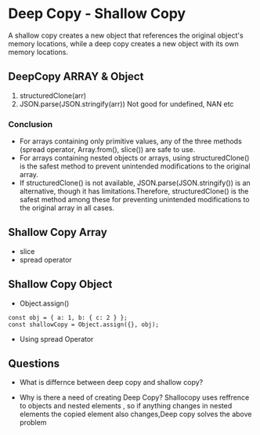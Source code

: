 # Deep Copy - Shallow Copy



A shallow copy creates a new object that references the original object's memory locations, while a deep copy creates a new object with its own memory locations. 

## DeepCopy ARRAY & Object
   1. structuredClone(arr)
   2. JSON.parse(JSON.stringify(arr))
      Not good for undefined, NAN etc

### Conclusion

- For arrays containing only primitive values, any of the three methods (spread operator, Array.from(), slice()) are safe to use.
- For arrays containing nested objects or arrays, using structuredClone() is the safest method to prevent unintended modifications to the original array.
- If structuredClone() is not available, JSON.parse(JSON.stringify()) is an alternative, though it has limitations.Therefore, structuredClone() is the safest method among these for preventing unintended modifications to the original array in all cases.


## Shallow Copy Array
- slice
- spread operator 


## Shallow Copy Object
- Object.assign()
```
const obj = { a: 1, b: { c: 2 } };
const shallowCopy = Object.assign({}, obj);
```
- Using spread Operator


## Questions
- What is differnce between deep copy and shallow copy?

- Why is there a need of creating Deep Copy?
   Shallocopy uses reffrence to objects and nested elements , so if anything changes in nested elements the copied element also changes,Deep copy solves the above problem
